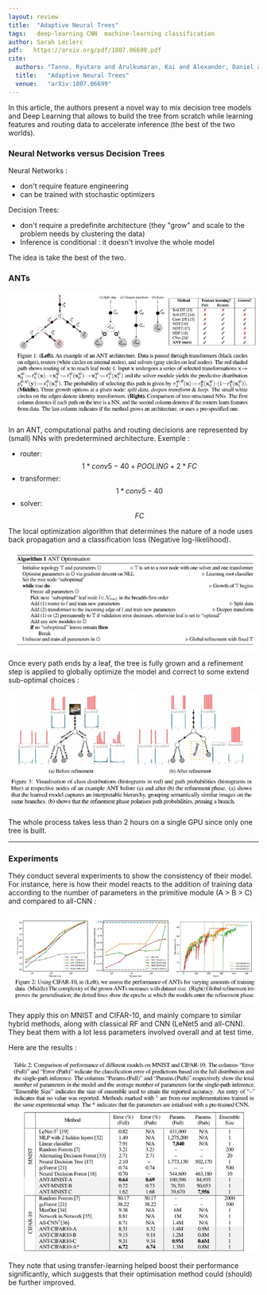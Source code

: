 ```yaml
---
layout: review
title:  "Adaptive Neural Trees"
tags:   deep-learning CNN  machine-learning classification
author: Sarah Leclerc
pdf:   https://arxiv.org/pdf/1807.06699.pdf
cite:
  authors: "Tanno, Ryutaro and Arulkumaran, Kai and Alexander, Daniel and Criminisi, Antonio and Nori, Aditya"
  title:   "Adaptive Neural Trees"
  venue:   "arXiv:1807.06699"
---
```



In this article, the authors present a novel way to mix decision tree models and Deep Learning that allows to build the tree from scratch while learning features and routing data to accelerate inference (the best of the two worlds). 

### Neural Networks versus Decision Trees

Neural Networks : 
- don't require feature engineering
- can be trained with stochastic optimizers

Decision Trees:
- don't require a predefinite architecture (they "grow" and scale to the problem needs by clustering the data)
- Inference is conditional : it doesn't involve the whole model

The idea is take the best of the two.

### ANTs

![](/article/images/neural-trees/ants.jpg)

In an ANT, computational paths and routing decisions are represented by (small) NNs with predetermined architecture.
Exemple :
- router: $$1*conv5-40 + POOLING + 2 * FC$$ 
- transformer: $$1*conv5-40$$
- solver: $$FC$$

The local optimization algorithm that determines the nature of a node uses back propagation and a classification loss (Negative log-likelihood).

![](/article/images/neural-trees/training.jpg)

Once every path ends by a leaf, the tree is fully grown and a refinement step is applied to globally optimize the model and correct to some extend sub-optimal choices :

![](/article/images/neural-trees/refinement.jpg)

The whole process takes less than 2 hours on a single GPU since only one tree is built.

---

### Experiments

They conduct several experiments to show the consistency of their model. For instance, here is how their model reacts to the addition of training data according to the number of parameters in the primitive module (A > B > C) and compared to all-CNN :

![](/article/images/neural-trees/exp.jpg)

They apply this on MNIST and CIFAR-10, and mainly compare to similar hybrid methods, along with classical RF and CNN (LeNet5 and all-CNN). They beat them with a lot less parameters involved overall and at test time.

Here are the results :

![](/article/images/neural-trees/resSOTA.jpg)

They note that using transfer-learning helped boost their performance significantly, which suggests that their optimisation method could (should) be further improved.
